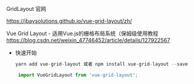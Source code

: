 GridLayout 官网

https://jbaysolutions.github.io/vue-grid-layout/zh/

Vue Grid Layout -️ 适用Vue.js的栅格布局系统（保姆级使用教程
https://blog.csdn.net/weixin_47746452/article/details/127922567


* 快速开始

    ```python
    yarn add vue-grid-layout 或者 npm install vue-grid-layout --save

     import VueGridLayout from 'vue-grid-layout';

